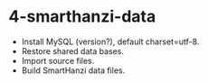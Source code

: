 # 4-smarthanzi-data

- Install MySQL (version?), default charset=utf-8.
- Restore shared data bases.
- Import source files.
- Build SmartHanzi data files.
